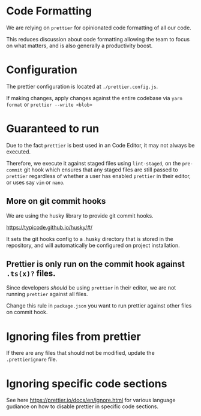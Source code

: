 # Code Formatting

We are relying on `prettier` for opinionated code formatting of all our code.

This reduces discussion about code formatting allowing the team to focus on what matters, and is also generally a productivity boost.

# Configuration

The prettier configuration is located at `./prettier.config.js`.

If making changes, apply changes against the entire codebase via `yarn format` or `prettier --write <blob>`

# Guaranteed to run

Due to the fact `prettier` is best used in an Code Editor, it may not always be executed.

Therefore, we execute it against staged files using `lint-staged`, on the `pre-commit` git hook which ensures that any staged files are still passed to `prettier` regardless of whether a user has enabled `prettier` in their editor, or uses say `vim` or `nano`.

## More on git commit hooks

We are using the husky library to provide git commit hooks.

https://typicode.github.io/husky/#/

It sets the git hooks config to a .husky directory that is stored in the repository, and will automatically be configured on project installation.

## Prettier is only run on the commit hook against `.ts(x)?` files.

Since developers _should_ be using `prettier` in their editor, we are not running `prettier` against all files.

Change this rule in `package.json` you want to run prettier against other files on commit hook.

# Ignoring files from prettier

If there are any files that should not be modified, update the `.prettierignore` file.

# Ignoring specific code sections

See here https://prettier.io/docs/en/ignore.html for various language gudiance on how to disable prettier in specific code sections.
